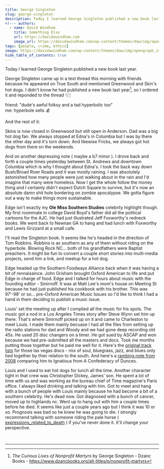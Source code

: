 ```yaml
---
title: George Singleton
slug: george-singleton
description: Today I learned George Singleton published a new book last year.
<!--- authors:
  - name: David Windham
    title: Something Else
    url: https://davidawindham.com
    image_url: https://davidawindham.com/wp-content/themes/daw/img/opengraph_image.jpg -->
tags: [people, crime, ethics]
image: https://davidawindham.com/wp-content/themes/daw/img/opengraph_image.jpg
hide_table_of_contents: true
---
```


Today I learned George Singleton published a new book last year.

<!--truncate-->

George Singleton came up in a text thread this morning with friends because he appeared on True South and mentioned Greenwood and Skin's hot dogs. I didn't know he had published a new book last year[^1], so I ordered it and reponded to the thread 👇🏼

friend: "dude's awful folksy and a tad hyperbolic too"  
me: hyperbole sells 💰

And the rest of it:

Skins is now closed in Greenwood but still open in Anderson. Dad was a big hot dog fan. We always stopped at Edna's in Columbia but I was by there the other day and it's torn down. And likewise Fricks, we always got hot dogs from there on the weekends.

And on another depressing note ( maybe a b7 minor ). I drove back and forth a couple times yesterday between St. Andrews and downtown Columbia which is why I thought about Edna's. I took the back way down Bush/Broad River Roads and it was mostly raining. I was absolutely astonished how many people were just walking about in the rain and I'd imagine that many were homeless. Now I get the whole follow the money thing and I certainly didn't expect Dutch Square to survive, but it's now an absolute damn shit hole bordering on zombie apocalypse. We gotta figure out a way to make things more sustainable.

Edge isn't exactly my **Ole Miss Southern Studies** celebrity highlight though. My first roommate in college David Boyd's father did all the political cartoons for the AJC. He had just illustrated Jeff Foxworthy's redneck books. We went back to Newnan GA to hang and had lunch with Foxworthy and Lewis Grizzard at a small cafe.

I'll read the Singleton book. It seems like he's headed in the direction of Tom Robbins. Robbins is as southern as any of them without riding on the hyperbole. Blowing Rock NC... both of his grandfathers were Baptist preachers. It might be fun to convert a couple short stories into multi-media projects, send him a link, and meetup for a hot dog.

Edge headed up the Southern Foodways Alliance back when it was having a bit of rennaisaince. John Grisham brought Oxford American to life and put Edge in charge of food. Edge and I talked for hours about music with the founding editor - Smirnoff. It was at Matt Lee's mom's house on Meeting St because he had just published his cookbook with his brother. This was 97'-98' or so... pre-Oxford American Music Issues so I'd like to think I had a hand in them deciding to publish a music issue.

Louis' set the meeting up after I complied all the music for his spots. The music got a nod in a Los Angeles Times story after Steve Wynn set him up there. That's where Smirnoff picked up on it and came to Charleston to meet Louis. I made them mainly becuase I had all the files from setting up the radio stations for dad and Woody and we had gone deep recording old 45s. He used 20 disc changers on a timer. He got sued by ASCAP and won because we had pre-submitted all the masters and docs. Took me months putting those together but he paid me well for it. Here's the [original track lists](https://davidawindham.com/wha/louis/) for those las vegas discs - mix of soul, bluegrass, jazz, and blues only tied together by thier relation to the south. And here's a [rambing note from 2008](https://davidawindham.com/louiss-las-vegas/) comparing him to Ignatious from A Confederacy of Dunces. 

Louis and I used to eat hot dogs for lunch all the time. Another character tight in that crew was Christopher Dickey, James' son. He spent a lot of time with us and was working as the bureau chief of Time magazine's Paris office. I always liked drinking and talking with him. Got to meet and hang with a bunch of people with Louis mainly because he had become a bit of a southern celebrity. He's dead now. Got diagnosed with a bunch of cancer, moved up to highlands nc. Went up to hang out with him a couple times before he died. It seems like just a couple years ago but I think it was 10 or so. Prognosis was bad so he knew he was going to die. I strongly recommend talking with someone riding the pale horse ( [expressions_related_to_death](https://en.wikipedia.org/wiki/List_of_English-language_expressions_related_to_death) ) if you've never done it. It'll change your perspective.


<div>&nbsp;</div>

---

[^1]: _The Curious Lives of Nonprofit Martyrs_ by George Singleton - Dzanc Books - https://www.dzancbooks.org/all-titles/p/nonprofit-martyrs
